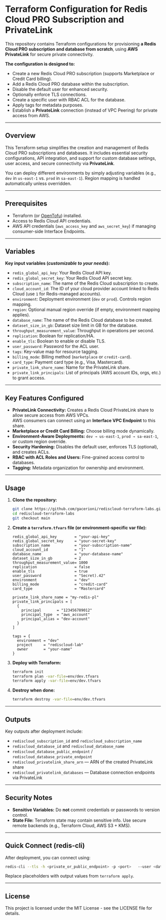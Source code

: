 # Terraform Configuration for Redis Cloud PRO Subscription and PrivateLink

This repository contains Terraform configurations for provisioning **a Redis Cloud PRO subscription and database from scratch**, using **AWS PrivateLink** for secure private connectivity.

**The configuration is designed to:**

- Create a new Redis Cloud PRO subscription (supports Marketplace or Credit Card billing).
- Add a Redis Cloud PRO database within the subscription.
- Disable the default user for enhanced security.
- Optionally enforce TLS connections.
- Create a specific user with RBAC ACL for the database.
- Apply tags for metadata purposes.
- Establish a **PrivateLink** connection (instead of VPC Peering) for private access from AWS.

---

## Overview

This Terraform setup simplifies the creation and management of Redis Cloud PRO subscriptions and databases. It includes essential security configurations, API integration, and support for custom database settings, user access, and secure connectivity via **PrivateLink**.

You can deploy different environments by simply adjusting variables (e.g., `dev` in `us-east-1` vs. `prod` in `sa-east-1`). Region mapping is handled automatically unless overridden.

---

## Prerequisites

- Terraform (or [OpenTofu](https://opentofu.org)) installed.
- Access to Redis Cloud API credentials.
- AWS API credentials (`aws_access_key` and `aws_secret_key`) if managing consumer-side Interface Endpoints.

---

## Variables

**Key input variables (_customizable to your needs_):**

- `redis_global_api_key`: Your Redis Cloud API key.
- `redis_global_secret_key`: Your Redis Cloud API secret key.
- `subscription_name`: The name of the Redis Cloud subscription to create.
- `cloud_account_id`: The ID of your cloud provider account linked to Redis Cloud (use `1` for Redis-managed accounts).
- `environment`: Deployment environment (`dev` or `prod`). Controls region mapping.
- `region`: Optional manual region override (if empty, environment mapping applies).
- `database_name`: The name of the Redis Cloud database to be created.
- `dataset_size_in_gb`: Dataset size limit in GB for the database.
- `throughput_measurement_value`: Throughput in operations per second.
- `replication`: Boolean for replication/HA.
- `enable_tls`: Boolean to enable or disable TLS.
- `user_password`: Password for the ACL user.
- `tags`: Key-value map for resource tagging.
- `billing_mode`: Billing method (`marketplace` or `credit-card`).
- `card_type`: Payment card type (e.g., Visa, Mastercard).
- `private_link_share_name`: Name for the PrivateLink share.
- `private_link_principals`: List of principals (AWS account IDs, orgs, etc.) to grant access.

---

## Key Features Configured

- **PrivateLink Connectivity:** Creates a Redis Cloud PrivateLink share to allow secure access from AWS VPCs.  
  AWS consumers can connect using an **Interface VPC Endpoint** to this share.
- **Marketplace or Credit Card Billing:** Choose billing mode dynamically.
- **Environment-Aware Deployments:** `dev → us-east-1`, `prod → sa-east-1`, or custom region override.
- **Security Hardening:** Disables the default user, enforces TLS (optional), and creates ACLs.
- **RBAC with ACL Roles and Users:** Fine-grained access control to databases.
- **Tagging:** Metadata organization for ownership and environment.

---

## Usage

1. **Clone the repository:**
   ```bash
   git clone https://github.com/gacerioni/rediscloud-terraform-labs.git
   cd rediscloud-terraform-labs
   git checkout main
   ```

2. **Create a `terraform.tfvars` file (or environment-specific var file):**
   ```hcl
   redis_global_api_key        = "your-api-key"
   redis_global_secret_key     = "your-secret-key"
   subscription_name           = "your-subscription-name"
   cloud_account_id            = "1"
   database_name               = "your-database-name"
   dataset_size_in_gb          = 2
   throughput_measurement_value= 1000
   replication                 = false
   enable_tls                  = true
   user_password               = "Secret).42"
   environment                 = "dev"
   billing_mode                = "credit-card"
   card_type                   = "Mastercard"

   private_link_share_name = "my-redis-pl"
   private_link_principals = [
     {
       principal       = "123456789012"
       principal_type  = "aws_account"
       principal_alias = "dev-account"
     }
   ]

   tags = {
     environment = "dev"
     project     = "rediscloud-lab"
     owner       = "your-name"
   }
   ```

3. **Deploy with Terraform:**
   ```bash
   terraform init
   terraform plan -var-file=env/dev.tfvars
   terraform apply -var-file=env/dev.tfvars
   ```

4. **Destroy when done:**
   ```bash
   terraform destroy -var-file=env/dev.tfvars
   ```

---

## Outputs

Key outputs after deployment include:

- `rediscloud_subscription_id` and `rediscloud_subscription_name`
- `rediscloud_database_id` and `rediscloud_database_name`
- `rediscloud_database_public_endpoint` / `rediscloud_database_private_endpoint`
- `rediscloud_privatelink_share_arn` — ARN of the created PrivateLink share
- `rediscloud_privatelink_databases` — Database connection endpoints via PrivateLink

---

## Security Notes

- **Sensitive Variables:** Do **not** commit credentials or passwords to version control.
- **State File:** Terraform state may contain sensitive info. Use secure remote backends (e.g., Terraform Cloud, AWS S3 + KMS).

---

## Quick Connect (redis-cli)

After deployment, you can connect using:

```bash
redis-cli --tls -h <private_or_public_endpoint> -p <port>   --user <database-user> --pass "<user_password>"
```

Replace placeholders with output values from `terraform apply`.

---

## License

This project is licensed under the MIT License - see the LICENSE file for details.

